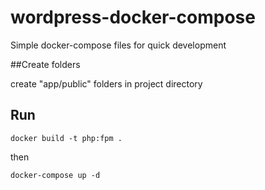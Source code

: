 # wordpress-docker-compose
 Simple docker-compose files for quick development

##Create folders

create "app/public" folders in project directory

## Run

    docker build -t php:fpm .

then

    docker-compose up -d
